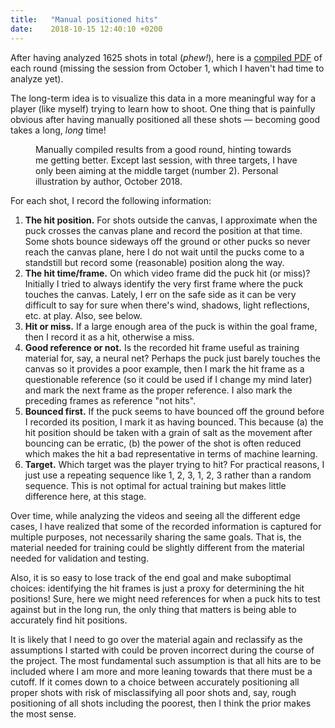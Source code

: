 ```yaml
---
title:   "Manual positioned hits"
date:    2018-10-15 12:40:10 +0200
---
```


After having analyzed 1625 shots in total (*phew!*), here is a
[compiled PDF](https://www.dropbox.com/s/l0ulnlfstdv33m4/shots-20181015.pdf?dl=0)
of each round (missing the session from October 1, which I haven't had time
to analyze yet).

The long-term idea is to visualize this data in a more meaningful way for
a player (like myself) trying to learn how to shoot. One thing that is
painfully obvious after having manually positioned all these shots — becoming
good takes a long, *long* time!

<figure>
  <img src="{{ site.url }}{{ site.baseurl }}/assets/images/fifth-session-good-round.png"
       alt="">
  <figcaption>
    Manually compiled results from a good round, hinting towards me getting
    better. Except last session, with three targets, I have only been aiming
    at the middle target (number 2). Personal illustration by author,
    October 2018.
  </figcaption>
</figure>

For each shot, I record the following information:

1. **The hit position.** For shots outside the canvas, I approximate when the puck
   crosses the canvas plane and record the position at that time. Some shots
   bounce sideways off the ground or other pucks so never reach the canvas
   plane, here I do not wait until the pucks come to a standstill but record
   some (reasonable) position along the way.
2. **The hit time/frame.** On which video frame did the puck hit (or miss)?
   Initially I tried to always identify the very first frame where the puck
   touches the canvas. Lately, I err on the safe side as it can be very
   difficult to say for sure when there's wind, shadows, light reflections,
   etc. at play. Also, see below.
3. **Hit or miss.** If a large enough area of the puck is within the goal
   frame, then I record it as a hit, otherwise a miss.
4. **Good reference or not.** Is the recorded hit frame useful as
   training material for, say, a neural net? Perhaps the puck just barely
   touches the canvas so it provides a poor example, then I mark the hit
   frame as a questionable reference (so it could be used if I change
   my mind later) and mark the next frame as the proper reference. I also
   mark the preceding frames as reference "not hits".
5. **Bounced first.** If the puck seems to have bounced off the ground before
   I recorded its position, I mark it as having bounced. This because
   (a) the hit position should be taken with a grain of salt as the movement
   after bouncing can be erratic, (b) the power of the shot is often reduced
   which makes the hit a bad representative in terms of machine learning.
6. **Target.** Which target was the player trying to hit? For practical reasons,
   I just use a repeating sequence like 1, 2, 3, 1, 2, 3 rather than a random
   sequence. This is not optimal for actual training but makes little
   difference here, at this stage.

Over time, while analyzing the videos and seeing all the different edge cases,
I have realized that some of the recorded information is captured for multiple
purposes, not necessarily sharing the same goals. That is, the material
needed for training could be slightly different from the material needed for
validation and testing.

Also, it is so easy to lose track of the end goal and make suboptimal choices:
identifying the hit frames is just a proxy for determining the hit positions!
Sure, here we might need references for when a puck hits to test against but
in the long run, the only thing that matters is being able to accurately find
hit positions.

It is likely that I need to go over the material again and
reclassify as the assumptions I started with could be proven incorrect during
the course of the project. The most fundamental such assumption is that all
hits are to be included where I am more and more leaning towards that there
must be a cutoff. If it comes down to a choice between accurately positioning
all proper shots with risk of misclassifying all poor shots and, say, rough
positioning of all shots including the poorest, then I think the prior makes
the most sense.
